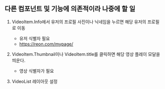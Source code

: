 ## 다른 컴포넌트 및 기능에 의존적이라 나중에 할 일

1. VideoItem.Info에서 유저의 프로필 사진이나 닉네임을 누르면 해당 유저의 프로필로 이동
    * 유저 식별자 필요
    * https://reon.com/mypage/<int>

2. VideoItem.Thumbnail이나 VideoItem.title를 클릭하면 해당 영상 플레이 모달을 띄운다.
    * 영상 식별자가 필요

3. VideoList 레이아웃 설정